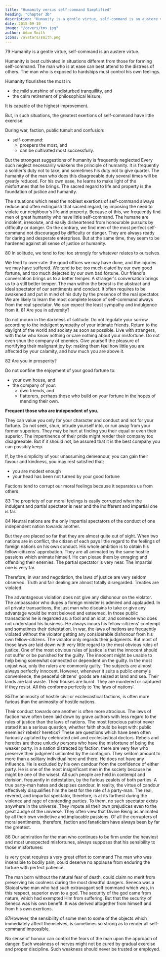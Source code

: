 ```yaml
---
title: "Humanity versus self-command Simplified"
heading: "Chapter 3b"
description: "Humanity is a gentle virtue, self-command is an austere virtue."
date: 2015-09-10
image: "/covers/tms.jpg"
author: Adam Smith
icons: /avatars/smith.png
---
```



79 Humanity is a gentle virtue, self-command is an austere virtue.

Humanity is best cultivated in situations different from those for forming self-command.
The man who is at ease can best attend to the distress of others.
The man who is exposed to hardships must control his own feelings.

Humanity flourishes the most in: 
- the mild sunshine of undisturbed tranquillity, and
- the calm retirement of philosophical leisure.

It is capable of the highest improvement.

But, in such situations, the greatest exertions of self-command have little exercise.

During war, faction, public tumult and confusion: 
- self-command: 
  - prospers the most, and
  - can be cultivated most successfully.

But the strongest suggestions of humanity is frequently neglected
Every such neglect necessarily weakens the principle of humanity.
It is frequently a soldier's duty not to take, and sometimes his duty not to give quarter.
The humanity of the man who does this disagreeable duty several times will be greatly reduced.
For his own ease, he learns to make light of the misfortunes that he brings.
The sacred regard to life and property is the foundation of justice and humanity.

The situations which need the noblest exertions of self-command always reduce and often extinguish that sacred regard, by imposing the need to violate our neighbour's life and property.
Because of this, we frequently find men of great humanity who have little self-command.
The humane are indolent, irresolute, and easily disheartened from honourable pursuits by difficulty or danger.
On the contrary, we find men of the most perfect self-command not discouraged by difficulty or danger.
They are always ready for daring and desperate enterprises.
But at the same time, they seem to be hardened against all sense of justice or humanity.
 
80 In solitude, we tend to feel too strongly for whatever relates to ourselves.

We tend to over-rate: 
the good offices we may have done, and
the injuries we may have suffered.
We tend to be: 
too much elated by our own good fortune, and
too much dejected by our own bad fortune.
Our friend's conversation brings us to a better temper.
A stranger's conversation brings us to a still better temper.
The man within the breast is the abstract and ideal spectator of our sentiments and conduct.
It often requires to be awakened and put in mind of his duty by the presence of the real spectator.
We are likely to learn the most complete lesson of self-command always from the real spectator.
We can expect the least sympathy and indulgence from it.
81 Are you in adversity?

Do not mourn in the darkness of solitude.
Do not regulate your sorrow according to the indulgent sympathy of your intimate friends.
Return to the daylight of the world and society as soon as possible.
Live with strangers, with those who know nothing or care nothing about your misfortune.
Do not even shun the company of enemies.
Give yourself the pleasure of mortifying their malignant joy by: 
making them feel how little you are affected by your calamity, and
how much you are above it.

82 Are you in prosperity?

Do not confine the enjoyment of your good fortune to: 
- your own house, and
- the company of your: 
  - own friends, and
  - flatterers, perhaps those who build on your fortune in the hopes of mending their own.

**Frequent those who are independent of you.**

They can value you only for your character and conduct and not for your fortune.
Do not seek, shun, intrude yourself into, or run away from your former superiors.
They may be hurt at finding you their equal or even their superior.
The impertinence of their pride might render their company too disagreeable.
But if it should not, be assured that it is the best company you can possibly keep.

If, by the simplicity of your unassuming demeanour, you can gain their favour and kindness, you may rest satisfied that: 
- you are modest enough
- your head has been not turned by your good fortune

Factions tend to corrupt our moral feelings because it separates us from others

83 The propriety of our moral feelings is easily corrupted when the indulgent and partial spectator is near and the indifferent and impartial one is far.

84 Neutral nations are the only impartial spectators of the conduct of one independent nation towards another.

But they are placed so far that they are almost quite out of sight.
When two nations are in conflict, the citizen of each pays little regard to the feelings of foreign nations on his own conduct.
His whole ambition is to obtain his fellow-citizens' approbation.
They are all animated by the same hostile passions which animate himself.
He can please them by enraging and offending their enemies.
The partial spectator is very near.
The impartial one is very far.

Therefore, in war and negotiation, the laws of justice are very seldom observed.
Truth and fair dealing are almost totally disregarded.
Treaties are violated.

The advantageous violation does not give any dishonour on the violator.
The ambassador who dupes a foreign minister is admired and applauded.
In all private transactions, the just man who disdains to take or give any advantage would be most beloved and esteemed.
In those public transactions he is regarded as: 
a fool and an idiot, and
someone who does not understand his business.
He always incurs his fellow-citizens' contempt and sometimes their detestation.
In war, the laws of nations are frequently violated without the violator getting any considerable dishonour from his own fellow-citizens.
The violator only regards their judgments.
But most of those laws are laid down with very little regard to the most obvious rules of justice.
One of the most obvious rules of justice is that the innocent should not suffer or be punished for the guilty.
The innocent might be unable to help being somewhat connected or dependent on the guilty.
In the most unjust war, only the rulers are commonly guilty.
The subjects are almost always perfectly innocent.
However, whenever it suits a public enemy's convenience, the peaceful citizens' goods are seized at land and sea.
Their lands are laid waste.
Their houses are burnt.
They are murdered or captured if they resist.
All this conforms perfectly to 'the laws of nations'.
 
85The animosity of hostile civil or ecclesiastical factions, is often more furious than the animosity of hostile nations.

Their conduct towards one another is often more atrocious.
The laws of faction have often been laid down by grave authors with less regard to the rules of justice than the laws of nations.
The most ferocious patriot never stated it as a serious question, whether faith should be kept with: 
public enemies?
rebels?
heretics?
These are questions which have been often furiously agitated by celebrated civil and ecclesiastical doctors.
Rebels and heretics are those unlucky persons who have the misfortune of being the weaker party.
In a nation distracted by faction, there are very few who preserve their judgment untainted by the contagion.
They seldom amount to more than a solitary individual here and there.
He does not have any influence.
He is excluded by his own candour from the confidence of either party.
He is one of the most insignificant men in the society because he might be one of the wisest.
All such people are held in contempt and derision, frequently in detestation, by the furious zealots of both parties.
A true party-man hates and despises candour.
In reality, the virtue of candour effectively disqualifies him the best for the role of a party-man.
The real, revered, and impartial spectator, therefore, is at its farthest during the violence and rage of contending parties.
To them, no such spectator exists anywhere in the universe.
They impute all their own prejudices even to the great Judge of the universe.
They often view that Divine Being as animated by all their own vindictive and implacable passions.
Of all the corrupters of moral sentiments, therefore, faction and fanaticism have always been by far the greatest.
 
86 Our admiration for the man who continues to be firm under the heaviest and most unexpected misfortunes, always supposes that his sensibility to those misfortunes: 

is very great
requires a very great effort to command
The man who was insensible to bodily pain, could deserve no applause from enduring the torture with perfect patience.

The man born without the natural fear of death, could claim no merit from preserving his coolness during the most dreadful dangers.
Seneca was a Stoical wise man who had such extravagant self command which was, in this respect, superior even to a god.
The security of the god came from nature, which had exempted Him from suffering.
But that the security of Seneca was his own benefit.
It was derived altogether from himself and from his own exertions.
 
87However, the sensibility of some men to some of the objects which immediately affect themselves, is sometimes so strong as to render all self-command impossible.

No sense of honour can control the fears of the man upon the approach of danger.
Such weakness of nerves might not be cured by gradual exercise and proper discipline.
Such weakness should never be trusted or employed.
